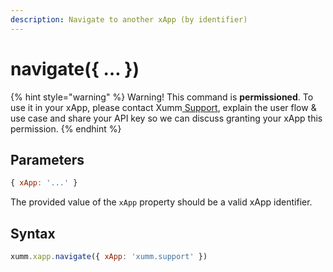 ```yaml
---
description: Navigate to another xApp (by identifier)
---
```


# navigate({ … })

{% hint style="warning" %}
Warning! This command is **permissioned**. To use it in your xApp, please contact Xumm[ Support](https://xumm.app/detect/xapp:xumm.support-md), explain the user flow & use case and share your API key so we can discuss granting your xApp this permission.
{% endhint %}

## Parameters

```javascript
{ xApp: '...' }
```

The provided value of the `xApp` property should be a valid xApp identifier.

## Syntax

```javascript
xumm.xapp.navigate({ xApp: 'xumm.support' })
```
